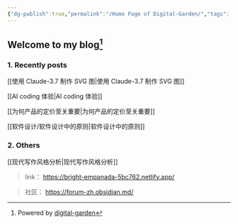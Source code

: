 ```yaml
---
{"dg-publish":true,"permalink":"/Home Page of Digital-Garden/","tags":["blog","writing","gardenEntry"],"noteIcon":"1"}
---
```



## Welcome to my blog[^1]

### 1. Recently posts

[[使用 Claude-3.7 制作 SVG 图\|使用 Claude-3.7 制作 SVG 图]]

[[AI coding 体验\|AI coding 体验]] 

 [[为何产品的定价至关重要\|为何产品的定价至关重要]]
 
[[软件设计/软件设计中的原则\|软件设计中的原则]]
	

### 2. Others

[[现代写作风格分析\|现代写作风格分析]]

> link： https://bright-empanada-5bc762.netlify.app/

> 社区： https://forum-zh.obsidian.md/




[^1]: Powered by [digital-garden](https://dg-docs.ole.dev/)

